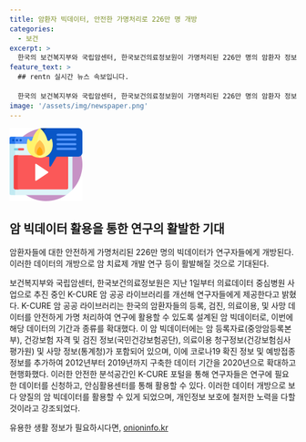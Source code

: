 ```yaml
---
title: 암환자 빅데이터, 안전한 가명처리로 226만 명 개방
categories:
  - 보건
excerpt: >
  한국의 보건복지부와 국립암센터, 한국보건의료정보원이 가명처리된 226만 명의 암환자 정보를 연구자들에게 제공하고, KCURE 암 공공 라이브러리를 개선했다. 이를 통해 암 빅데이터를 안전하게 활용하여 암 치료제 개발 연구 등이 활발해질 것으로 기대된다. 해당 데이터는 2012년부터 2019년까지의 정보뿐만 아니라 코로나19 확진 정보 및 예방접종 정보까지 포함하며, 연구자들은 KCURE 포털에서 데이터를 신청하고 안전한 분석공간에서 활용할 수 있다. 이러한 노력으로 개인정보 보호와 보건의료 분야 데이터 기반 연구가 활성화될 전망이다. (150자)
feature_text: >
  ## rentn 실시간 뉴스 속보입니다.

  한국의 보건복지부와 국립암센터, 한국보건의료정보원이 가명처리된 226만 명의 암환자 정보를 연구자들에게 제공하고, KCURE 암 공공 라이브러리를 개선했다. 이를 통해 암 빅데이터를 안전하게 활용하여 암 치료제 개발 연구 등이 활발해질 것으로 기대된다. 해당 데이터는 2012년부터 2019년까지의 정보뿐만 아니라 코로나19 확진 정보 및 예방접종 정보까지 포함하며, 연구자들은 KCURE 포털에서 데이터를 신청하고 안전한 분석공간에서 활용할 수 있다. 이러한 노력으로 개인정보 보호와 보건의료 분야 데이터 기반 연구가 활성화될 전망이다. (150자)
image: '/assets/img/newspaper.png'
---
```


<p><img src="/assets/img/news.png" alt="rentncar 속보" /></p>

<h2 data-ke-size="size26">암 빅데이터 활용을 통한 연구의 활발한 기대</h2>

<p>암환자들에 대한 안전하게 가명처리된 226만 명의 빅데이터가 연구자들에게 개방된다. 이러한 데이터의 개방으로 암 치료제 개발 연구 등이 활발해질 것으로 기대된다.</p>

<p data-ke-size="size16">보건복지부와 국립암센터, 한국보건의료정보원은 지난 1일부터 의료데이터 중심병원 사업으로 추진 중인 K-CURE 암 공공 라이브러리를 개선해 연구자들에게 제공한다고 밝혔다. K-CURE 암 공공 라이브러리는 한국의 암환자들의 등록, 검진, 의료이용, 및 사망 데이터를 안전하게 가명 처리하여 연구에 활용할 수 있도록 설계된 암 빅데이터로, 이번에 해당 데이터의 기간과 종류를 확대했다. 이 암 빅데이터에는 암 등록자료(중앙암등록본부), 건강보험 자격 및 검진 정보(국민건강보험공단), 의료이용 청구정보(건강보험심사평가원) 및 사망 정보(통계청)가 포함되어 있으며, 이에 코로나19 확진 정보 및 예방접종 정보를 추가하여 2012년부터 2019년까지 구축한 데이터 기간을 2020년으로 확대하고 현행화했다. 이러한 안전한 분석공간인 K-CURE 포털을 통해 연구자들은 연구에 필요한 데이터를 신청하고, 안심활용센터를 통해 활용할 수 있다. 이러한 데이터 개방으로 보다 양질의 암 빅데이터를 활용할 수 있게 되었으며, 개인정보 보호에 철저한 노력을 다할 것이라고 강조되었다.</p>
유용한 생활 정보가 필요하시다면, <a href="https://onioninfo.kr" rel="dofollow">onioninfo.kr</a>


